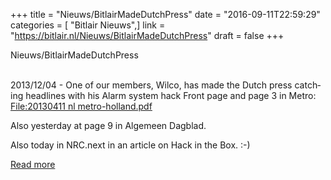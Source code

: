 +++
title = "Nieuws/BitlairMadeDutchPress"
date = "2016-09-11T22:59:29"
categories = [ "Bitlair Nieuws",]
link = "https://bitlair.nl/Nieuws/BitlairMadeDutchPress"
draft = false
+++

<div class="mw-content-ltr mw-parser-output" dir="ltr" lang="en"><p><a class="mw-selflink selflink">Nieuws/BitlairMadeDutchPress</a>
</p></div><div class="mw-content-ltr mw-parser-output" dir="ltr" lang="en"><p><br />
2013/12/04 - One of our members, Wilco, has made the Dutch press catching headlines with his Alarm system hack
Front page and page 3 in Metro:
<a href="https://bitlair.nl/File:20130411_nl_metro-holland.pdf" title="File:20130411 nl metro-holland.pdf">File:20130411 nl metro-holland.pdf</a>
</p><p>Also yesterday at page 9 in Algemeen Dagblad.
</p><p>Also today in NRC.next in an article on Hack in the Box.&#160;:-)
</p></div>

[Read more](https://bitlair.nl/Nieuws/BitlairMadeDutchPress)
